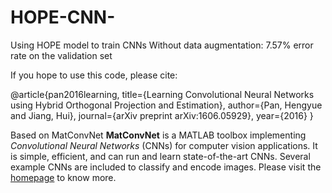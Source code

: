 # HOPE-CNN-
Using HOPE model to train CNNs
Without data augmentation: 7.57% error rate on the validation set

If you hope to use this code, please cite:

@article{pan2016learning,
  title={Learning Convolutional Neural Networks using Hybrid Orthogonal Projection and Estimation},
  author={Pan, Hengyue and Jiang, Hui},
  journal={arXiv preprint arXiv:1606.05929},
  year={2016}
  }


Based on MatConvNet
**MatConvNet** is a MATLAB toolbox implementing *Convolutional Neural
Networks* (CNNs) for computer vision applications. It is simple,
efficient, and can run and learn state-of-the-art CNNs. Several
example CNNs are included to classify and encode images. Please visit
the [homepage](http://www.vlfeat.org/matconvnet) to know more.
